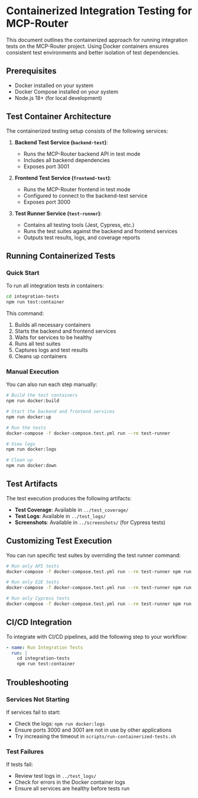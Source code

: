 # Containerized Integration Testing for MCP-Router

This document outlines the containerized approach for running integration tests on the MCP-Router project. Using Docker containers ensures consistent test environments and better isolation of test dependencies.

## Prerequisites

- Docker installed on your system
- Docker Compose installed on your system
- Node.js 18+ (for local development)

## Test Container Architecture

The containerized testing setup consists of the following services:

1. **Backend Test Service (`backend-test`)**: 
   - Runs the MCP-Router backend API in test mode
   - Includes all backend dependencies
   - Exposes port 3001

2. **Frontend Test Service (`frontend-test`)**: 
   - Runs the MCP-Router frontend in test mode
   - Configured to connect to the backend-test service
   - Exposes port 3000

3. **Test Runner Service (`test-runner`)**: 
   - Contains all testing tools (Jest, Cypress, etc.)
   - Runs the test suites against the backend and frontend services
   - Outputs test results, logs, and coverage reports

## Running Containerized Tests

### Quick Start

To run all integration tests in containers:

```bash
cd integration-tests
npm run test:container
```

This command:
1. Builds all necessary containers
2. Starts the backend and frontend services
3. Waits for services to be healthy
4. Runs all test suites
5. Captures logs and test results
6. Cleans up containers

### Manual Execution

You can also run each step manually:

```bash
# Build the test containers
npm run docker:build

# Start the backend and frontend services
npm run docker:up

# Run the tests
docker-compose -f docker-compose.test.yml run --rm test-runner

# View logs
npm run docker:logs

# Clean up
npm run docker:down
```

## Test Artifacts

The test execution produces the following artifacts:

- **Test Coverage**: Available in `../test_coverage/`
- **Test Logs**: Available in `../test_logs/`
- **Screenshots**: Available in `../screenshots/` (for Cypress tests)

## Customizing Test Execution

You can run specific test suites by overriding the test runner command:

```bash
# Run only API tests
docker-compose -f docker-compose.test.yml run --rm test-runner npm run test:api

# Run only E2E tests
docker-compose -f docker-compose.test.yml run --rm test-runner npm run test:e2e

# Run only Cypress tests
docker-compose -f docker-compose.test.yml run --rm test-runner npm run test:cypress
```

## CI/CD Integration

To integrate with CI/CD pipelines, add the following step to your workflow:

```yaml
- name: Run Integration Tests
  run: |
    cd integration-tests
    npm run test:container
```

## Troubleshooting

### Services Not Starting

If services fail to start:
- Check the logs: `npm run docker:logs`
- Ensure ports 3000 and 3001 are not in use by other applications
- Try increasing the timeout in `scripts/run-containerized-tests.sh`

### Test Failures

If tests fail:
- Review test logs in `../test_logs/`
- Check for errors in the Docker container logs
- Ensure all services are healthy before tests run 